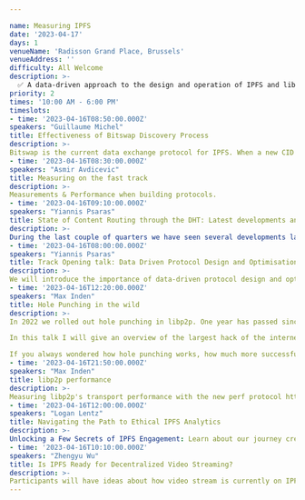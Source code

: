 ```yaml
---

name: Measuring IPFS
date: '2023-04-17'
days: 1
venueName: 'Radisson Grand Place, Brussels'
venueAddress: ''
difficulty: All Welcome
description: >-
  ✅ A data-driven approach to the design and operation of IPFS and libp2p through rigorous network measurements, performance evaluation, and recommendations for builders and operators.
priority: 2
times: '10:00 AM - 6:00 PM'
timeslots:
- time: '2023-04-16T08:50:00.000Z'
speakers: "Guillaume Michel"
title: Effectiveness of Bitswap Discovery Process
description: >-
Bitswap is the current data exchange protocol for IPFS. When a new CID is requested, kubo will first broadcast the request to all directly connected peers over Bitswap. If the content wasn’t provided by any connected peers after a timeout, kubo will start a DHT walk to find where the content is located. This talk discusses the effectiveness of the Bitswap discovery broadcast and the use of Bitswap as a Content Router.
- time: '2023-04-16T08:30:00.000Z'
speakers: "Asmir Avdicevic"
title: Measuring on the fast track
description: >-
Measurements & Performance when building protocols.
- time: '2023-04-16T09:10:00.000Z'
speakers: "Yiannis Psaras"
title: State of Content Routing through the DHT: Latest developments and measurement results
description: >-
During the last couple of quarters we have seen several developments landing on IPFS's public DHT: the content routing-specific operation of Hydras has been disabled, the resource manager was turned on by default and some misconfiguration of it led to several nodes in the network performing worse than expected. In parallel we developed improvements that will hopefully increase the performance. This talk will present data from our measurement experiments and will also lay out our future plans.
- time: '2023-04-16T08:00:00.000Z'
speakers: "Yiannis Psaras"
title: Track Opening talk: Data Driven Protocol Design and Optimisation: What it is and what are the latest developments.
description: >-
We will introduce the importance of data-driven protocol design and optimisation and the measurement campaigns that the ProbeLab team has carried out in the past couple of quarters. We will selectively dive into a couple of them, present representative results and provide pointers for the rest. We will also talk about KPIs for the IPFS network and discuss our future plans.
- time: '2023-04-16T12:20:00.000Z'
speakers: "Max Inden"
title: Hole Punching in the wild
description: >-
In 2022 we rolled out hole punching in libp2p. One year has passed since. We launched a large measurement campaign with many volunteers deploying vantage points in their home network, punching holes across the globe.

In this talk I will give an overview of the largest hack of the internet (aka. hole punching), dive into learnings running it on IPFS (~50_000 nodes) and finally present the data collected through our measurement campaign.

If you always wondered how hole punching works, how much more successful UDP is over TCP, whether IPv4 or v6 makes a difference, which country is most friendly to p2p and how to overcome symetric NATs, join for the talk!
- time: '2023-04-16T21:50:00.000Z'
speakers: "Max Inden"
title: libp2p performance
description: >-
Measuring libp2p's transport performance with the new perf protocol https://github.com/libp2p/specs/pull/478.
- time: '2023-04-16T12:00:00.000Z'
speakers: "Logan Lentz"
title: Navigating the Path to Ethical IPFS Analytics
description: >-
Unlocking a Few Secrets of IPFS Engagement: Learn about our journey creating an Anonymous Analytics Platform that respects user privacy while giving developers usable information about their data on IPFS. 
- time: '2023-04-16T10:10:00.000Z'
speakers: "Zhengyu Wu"
title: Is IPFS Ready for Decentralized Video Streaming?
description: >-
Participants will have ideas about how video stream is currently on IPFS. Also have idea how can we improved video streaming with IPFS.
---
```

